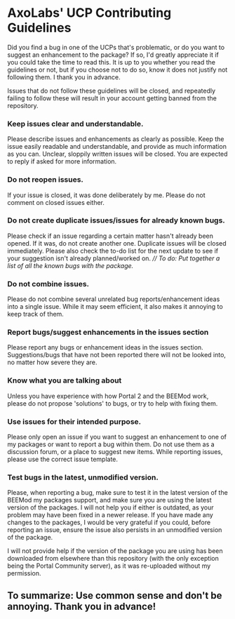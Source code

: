 # AxoLabs' UCP Contributing Guidelines
Did you find a bug in one of the UCPs that's problematic, or do you want to suggest an enhancement to the package? If so, I'd greatly appreciate it if you could take the time to read this. It is up to you whether you read the guidelines or not, but if you choose not to do so, know it does not justify not following them. I thank you in advance.

Issues that do not follow these guidelines will be closed, and repeatedly failing to follow these will result in your account getting banned from the repository.

### Keep issues clear and understandable.
Please describe issues and enhancements as clearly as possible. Keep the issue easily readable and understandable, and provide as much information as you can. Unclear, sloppily written issues will be closed.
You are expected to reply if asked for more information. 

### Do not reopen issues.
If your issue is closed, it was done deliberately by me. Please do not comment on closed issues either.

### Do not create duplicate issues/issues for already known bugs.
Please check if an issue regarding a certain matter hasn't already been opened. If it was, do not create another one. Duplicate issues will be closed immediately. Please also check the to-do list for the next update to see if your suggestion isn't already planned/worked on.
*// To do: Put together a list of all the known bugs with the package.*

### Do not combine issues.
Please do not combine several unrelated bug reports/enhancement ideas into a single issue. While it may seem efficient, it also makes it annoying to keep track of them.

### Report bugs/suggest enhancements in the issues section
Please report any bugs or enhancement ideas in the issues section. Suggestions/bugs that have not been reported there will not be looked into, no matter how severe they are.

### Know what you are talking about
Unless you have experience with how Portal 2 and the BEEMod work, please do not propose 'solutions' to bugs, or try to help with fixing them.

### Use issues for their intended purpose.
Please only open an issue if you want to suggest an enhancement to one of my packages or want to report a bug within them. Do not use them as a discussion forum, or a place to suggest new items. While reporting issues, please use the correct issue template.

### Test bugs in the latest, unmodified version.
Please, when reporting a bug, make sure to test it in the latest version of the BEEMod my packages support, and make sure you are using the latest version of the packages. I will not help you if either is outdated, as your problem may have been fixed in a newer release. If you have made any changes to the packages, I would be very grateful if you could, before reporting an issue, ensure the issue also persists in an unmodified version of the package.

I will not provide help if the version of the package you are using has been downloaded from elsewhere than this repository (with the only exception being the Portal Community server), as it was re-uploaded without my permission.

## To summarize: Use common sense and don't be annoying. Thank you in advance!
